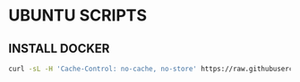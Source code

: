 # UBUNTU SCRIPTS

## INSTALL DOCKER

```bash
curl -sL -H 'Cache-Control: no-cache, no-store' https://raw.githubusercontent.com/chadwagoner/launchpad/main/scripts/install-docker.sh | bash
```